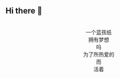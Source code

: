 ## Hi there 👋


<br/>

<center>一个蓝孩纸</center>

<center>拥有梦想</center>

<center>吗</center>

<center>为了所热爱的</center>

<center>而</center>

<center>活着</center>
